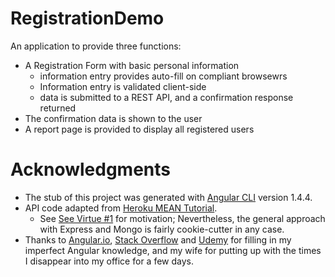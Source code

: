 # RegistrationDemo

An application to provide three functions:
* A Registration Form with basic personal information
  * information entry provides auto-fill on compliant browsewrs
  * Information entry is validated client-side
  * data is submitted to a REST API, and a confirmation response returned
* The confirmation data is shown to the user
* A report page is provided to display all registered users

# Acknowledgments
* The stub of this project was generated with [Angular CLI](https://github.com/angular/angular-cli) version 1.4.4.
* API code adapted from [Heroku MEAN Tutorial](https://devcenter.heroku.com/articles/mean-apps-restful-api).
    * See [See Virtue #1](http://threevirtues.com/) for motivation; Nevertheless, the general approach with Express and Mongo is fairly cookie-cutter in any case.
* Thanks to [Angular.io](http://angular.io), [Stack Overflow](https://stackoverflow.com/) and [Udemy](https://www.udemy.com/) for filling in my imperfect Angular knowledge, and my wife for putting up with the times I disappear into my office for a few days.

